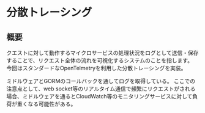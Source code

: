 # 分散トレーシング

## 概要

クエストに対して動作するマイクロサービスの処理状況をログとして送信・保存することで、リクエスト全体の流れを可視化するシステムのことを指します。
今回はスタンダードなOpenTelmetryを利用した分散トレーシングを実装。

ミドルウェアとGORMのコールバックを通してログを取得している。
ここでの注意点として、web socket等のリアルタイム通信で頻繁にリクエストがされる場合、ミドルウェアを通るとCloudWatch等のモニタリングサービスに対して負荷が重くなる可能性がある。


